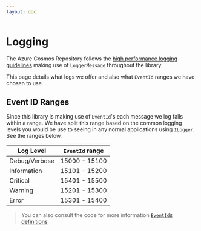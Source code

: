 ```yaml
---
layout: doc
---
```


# Logging

The Azure Cosmos Repository follows the [high performance logging guidelines](https://docs.microsoft.com/en-us/aspnet/core/fundamentals/logging/loggermessage?view=aspnetcore-6.0) making use of `LoggerMessage` throughout the library.

This page details what logs we offer and also what `EventId` ranges we have chosen to use.

## Event ID Ranges

Since this library is making use of `EventId`'s each message we log falls within a range. We have split this range based on the common logging levels you would be use to seeing in any normal applications using `ILogger`. See the ranges below.


| Log Level                               | `EventId` range                         |
|-----------------------------------------|-----------------------------------------|
| Debug/Verbose                           |  15000 - 15100                          |
| Information                             |  15101 - 15200                          |
| Critical                                |  15401 - 15500                          |
| Warning                                 |  15201 - 15300                          |
| Error                                   |  15301 - 15400                          |

> You can also consult the code for more information [`EventId`s definitions](https://github.com/IEvangelist/azure-cosmos-dotnet-repository/blob/main/src/Microsoft.Azure.CosmosRepository/Logging/EventIds.cs)
